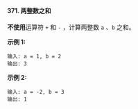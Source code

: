 #### 371. 两整数之和

**不使用**运算符 `+` 和 `-` ​​​​​​​，计算两整数 ​`​​​​​​a` 、`b` ​​​​​​​之和。

**示例 1:**

```
输入: a = 1, b = 2
输出: 3
```

**示例 2:**

```
输入: a = -2, b = 3
输出: 1
```
